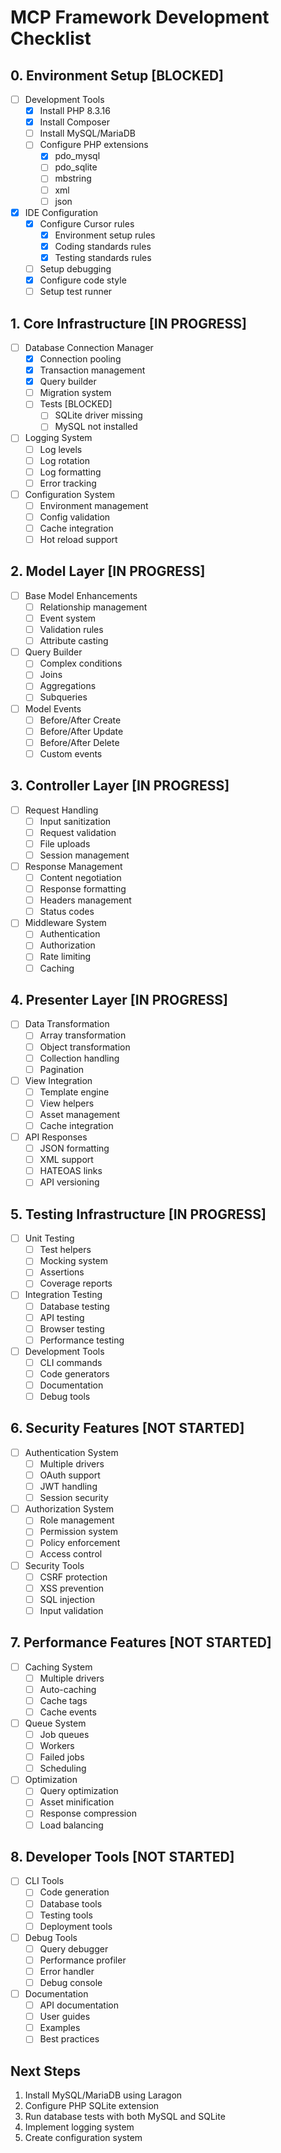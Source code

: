 # MCP Framework Development Checklist

## 0. Environment Setup [BLOCKED]
- [ ] Development Tools
  - [x] Install PHP 8.3.16
  - [x] Install Composer
  - [ ] Install MySQL/MariaDB
  - [ ] Configure PHP extensions
    - [x] pdo_mysql
    - [ ] pdo_sqlite
    - [ ] mbstring
    - [ ] xml
    - [ ] json
- [x] IDE Configuration
  - [x] Configure Cursor rules
    - [x] Environment setup rules
    - [x] Coding standards rules
    - [x] Testing standards rules
  - [ ] Setup debugging
  - [x] Configure code style
  - [ ] Setup test runner

## 1. Core Infrastructure [IN PROGRESS]
- [ ] Database Connection Manager
  - [x] Connection pooling
  - [x] Transaction management
  - [x] Query builder
  - [ ] Migration system
  - [ ] Tests [BLOCKED]
    - [ ] SQLite driver missing
    - [ ] MySQL not installed
- [ ] Logging System
  - [ ] Log levels
  - [ ] Log rotation
  - [ ] Log formatting
  - [ ] Error tracking
- [ ] Configuration System
  - [ ] Environment management
  - [ ] Config validation
  - [ ] Cache integration
  - [ ] Hot reload support

## 2. Model Layer [IN PROGRESS]
- [ ] Base Model Enhancements
  - [ ] Relationship management
  - [ ] Event system
  - [ ] Validation rules
  - [ ] Attribute casting
- [ ] Query Builder
  - [ ] Complex conditions
  - [ ] Joins
  - [ ] Aggregations
  - [ ] Subqueries
- [ ] Model Events
  - [ ] Before/After Create
  - [ ] Before/After Update
  - [ ] Before/After Delete
  - [ ] Custom events

## 3. Controller Layer [IN PROGRESS]
- [ ] Request Handling
  - [ ] Input sanitization
  - [ ] Request validation
  - [ ] File uploads
  - [ ] Session management
- [ ] Response Management
  - [ ] Content negotiation
  - [ ] Response formatting
  - [ ] Headers management
  - [ ] Status codes
- [ ] Middleware System
  - [ ] Authentication
  - [ ] Authorization
  - [ ] Rate limiting
  - [ ] Caching

## 4. Presenter Layer [IN PROGRESS]
- [ ] Data Transformation
  - [ ] Array transformation
  - [ ] Object transformation
  - [ ] Collection handling
  - [ ] Pagination
- [ ] View Integration
  - [ ] Template engine
  - [ ] View helpers
  - [ ] Asset management
  - [ ] Cache integration
- [ ] API Responses
  - [ ] JSON formatting
  - [ ] XML support
  - [ ] HATEOAS links
  - [ ] API versioning

## 5. Testing Infrastructure [IN PROGRESS]
- [ ] Unit Testing
  - [ ] Test helpers
  - [ ] Mocking system
  - [ ] Assertions
  - [ ] Coverage reports
- [ ] Integration Testing
  - [ ] Database testing
  - [ ] API testing
  - [ ] Browser testing
  - [ ] Performance testing
- [ ] Development Tools
  - [ ] CLI commands
  - [ ] Code generators
  - [ ] Documentation
  - [ ] Debug tools

## 6. Security Features [NOT STARTED]
- [ ] Authentication System
  - [ ] Multiple drivers
  - [ ] OAuth support
  - [ ] JWT handling
  - [ ] Session security
- [ ] Authorization System
  - [ ] Role management
  - [ ] Permission system
  - [ ] Policy enforcement
  - [ ] Access control
- [ ] Security Tools
  - [ ] CSRF protection
  - [ ] XSS prevention
  - [ ] SQL injection
  - [ ] Input validation

## 7. Performance Features [NOT STARTED]
- [ ] Caching System
  - [ ] Multiple drivers
  - [ ] Auto-caching
  - [ ] Cache tags
  - [ ] Cache events
- [ ] Queue System
  - [ ] Job queues
  - [ ] Workers
  - [ ] Failed jobs
  - [ ] Scheduling
- [ ] Optimization
  - [ ] Query optimization
  - [ ] Asset minification
  - [ ] Response compression
  - [ ] Load balancing

## 8. Developer Tools [NOT STARTED]
- [ ] CLI Tools
  - [ ] Code generation
  - [ ] Database tools
  - [ ] Testing tools
  - [ ] Deployment tools
- [ ] Debug Tools
  - [ ] Query debugger
  - [ ] Performance profiler
  - [ ] Error handler
  - [ ] Debug console
- [ ] Documentation
  - [ ] API documentation
  - [ ] User guides
  - [ ] Examples
  - [ ] Best practices

## Next Steps
1. Install MySQL/MariaDB using Laragon
2. Configure PHP SQLite extension
3. Run database tests with both MySQL and SQLite
4. Implement logging system
5. Create configuration system 